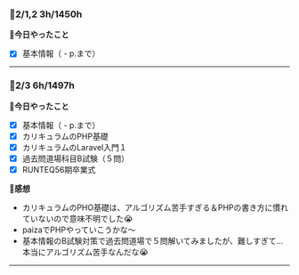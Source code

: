 ### 🍓2/1,2  3h/1450h
**🐰今日やったこと**
- [x] 基本情報（ - p.まで）
***
### 🍓2/3  6h/1497h
**🐰今日やったこと**
- [x] 基本情報（ - p.まで）
- [x] カリキュラムのPHP基礎
- [x] カリキュラムのLaravel入門１
- [x] 過去問道場科目B試験（５問）
- [x] RUNTEQ56期卒業式

**🐣感想**

- カリキュラムのPHO基礎は、アルゴリズム苦手すぎる＆PHPの書き方に慣れていないので意味不明でした😭
- paizaでPHPやっていこうかな〜
- 基本情報のB試験対策で過去問道場で５問解いてみましたが、難しすぎて…本当にアルゴリズム苦手なんだな😭

***
